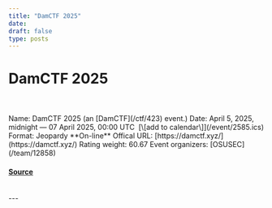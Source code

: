```yaml
---
title: "DamCTF 2025"
date: 
draft: false
type: posts
---
```

# DamCTF 2025

<br/>

<br/>
Name: DamCTF 2025 (an [DamCTF](/ctf/423) event.)  
Date: April 5, 2025, midnight — 07 April 2025, 00:00 UTC  [\[add to calendar\]](/event/2585.ics)  
Format: Jeopardy  
**On-line**  
Offical URL: [https://damctf.xyz/](https://damctf.xyz/)  
Rating weight: 60.67  
Event organizers: [OSUSEC](/team/12858)

#### [Source](https://ctftime.org/event/2585)

<br/>
---
